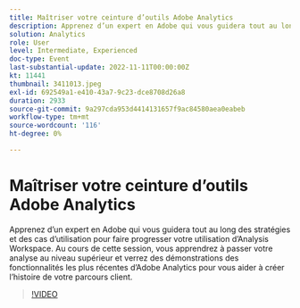 ```yaml
---
title: Maîtriser votre ceinture d’outils Adobe Analytics
description: Apprenez d’un expert en Adobe qui vous guidera tout au long des stratégies et des cas d’utilisation pour faire progresser votre utilisation d’Analysis Workspace. Au cours de cette session, vous apprendrez à passer votre analyse au niveau supérieur et verrez des démonstrations des fonctionnalités les plus récentes d’Adobe Analytics pour vous aider à créer l’histoire de votre parcours client.
solution: Analytics
role: User
level: Intermediate, Experienced
doc-type: Event
last-substantial-update: 2022-11-11T00:00:00Z
kt: 11441
thumbnail: 3411013.jpeg
exl-id: 692549a1-e410-43a7-9c23-dce8708d26a8
duration: 2933
source-git-commit: 9a297cda953d4414131657f9ac84580aea0eabeb
workflow-type: tm+mt
source-wordcount: '116'
ht-degree: 0%

---
```


# Maîtriser votre ceinture d’outils Adobe Analytics

Apprenez d’un expert en Adobe qui vous guidera tout au long des stratégies et des cas d’utilisation pour faire progresser votre utilisation d’Analysis Workspace. Au cours de cette session, vous apprendrez à passer votre analyse au niveau supérieur et verrez des démonstrations des fonctionnalités les plus récentes d’Adobe Analytics pour vous aider à créer l’histoire de votre parcours client.

>[!VIDEO](https://video.tv.adobe.com/v/3411013/?quality=12&learn=on)
